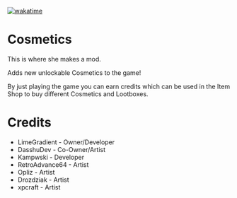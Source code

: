 [![wakatime](https://wakatime.com/badge/github/GD-Cosmetics/Cosmetics.svg)](https://wakatime.com/badge/github/GD-Cosmetics/Cosmetics)

# Cosmetics
This is where she makes a mod.

Adds new unlockable Cosmetics to the game!

By just playing the game you can earn credits which can be used in the <cg>Item Shop</c> to buy different Cosmetics and Lootboxes.

# Credits
* LimeGradient - Owner/Developer
* DasshuDev - Co-Owner/Artist
* Kampwski - Developer
* RetroAdvance64 - Artist
* Opliz - Artist
* Drozdziak - Artist
* xpcraft - Artist